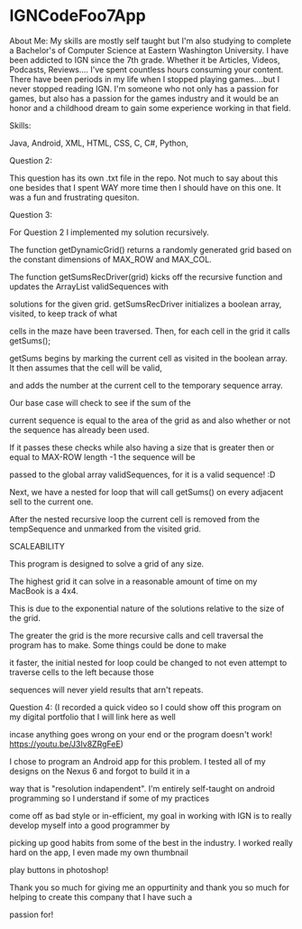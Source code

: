 # IGNCodeFoo7App

About Me: My skills are mostly self taught but I'm also studying to complete a Bachelor's of Computer Science at Eastern Washington University. I have been addicted to IGN since the 7th grade. Whether it be Articles, Videos, Podcasts, Reviews.... I've spent countless hours consuming your content. There have been periods in my life when I stopped playing games....but I never stopped reading IGN. I'm someone who not only has a passion for games, but also has a passion for the games industry and it would be an honor and a childhood dream to gain some experience working in that field.


Skills:

Java, Android, XML, HTML, CSS, C, C#, Python,




Question 2:

  This question has its own .txt file in the repo. Not much to say about this one besides that I spent WAY more time then I should have on this one. It was a fun and frustrating quesiton.



Question 3:

For Question 2 I implemented my solution recursively.

 The function getDynamicGrid() returns a randomly generated grid based on the constant dimensions of MAX_ROW and MAX_COL.

The function getSumsRecDriver(grid) kicks off the recursive function and updates the ArrayList validSequences with 

solutions for the given grid. getSumsRecDriver initializes a boolean array, visited, to keep track of what 

cells in the maze have been traversed. Then, for each cell in the grid it calls getSums();

getSums begins by marking the current cell as visited in the boolean array. It then assumes that the cell will be valid, 

and adds the number at the current cell to the temporary sequence array. 



Our base case will check to see if the sum of the 

current sequence is equal to the area of the grid as and also whether or not the sequence has already been used. 

If it passes these checks while also having a size that is greater then or equal to MAX-ROW length -1 the sequence will be 

passed to the global array validSequences, for it is a valid sequence! :D

Next, we have a nested for loop that will call getSums() on every adjacent sell to the current one.  

After the nested recursive loop the current cell is removed from the tempSequence and unmarked from the visited grid.


SCALEABILITY

This program is designed to solve a grid of any size. 

The highest grid it can solve in a reasonable amount of time on my MacBook is a 4x4. 

This is due to the exponential nature of the solutions relative to the size of the grid. 

The greater the grid is the more recursive calls and cell traversal the program has to make. Some things could be done to make 

it faster, the initial nested for loop could be changed to not even attempt to traverse cells to the left because those 

sequences will never yield results that arn't repeats.


Question 4: (I recorded a quick video so I could show off this program on my digital portfolio that I will link here as well 

incase anything goes wrong on your end or the program doesn't work! https://youtu.be/J3Iv8ZRgFeE)


  I chose to program an Android app for this problem. I tested all of my designs on the Nexus 6 and forgot to build it in a 

way that is "resolution indapendent". I'm entirely self-taught on android programming so I understand if some of my practices 

come off as bad style or in-efficient, my goal in working with IGN is to really develop myself into a good programmer by 

picking up good habits from some of the best in the industry. I worked really hard on the app, I even made my own thumbnail 

play buttons in photoshop!



Thank you so much for giving me an oppurtinity and thank you so much for helping to create this company that I have such a 

passion for!




